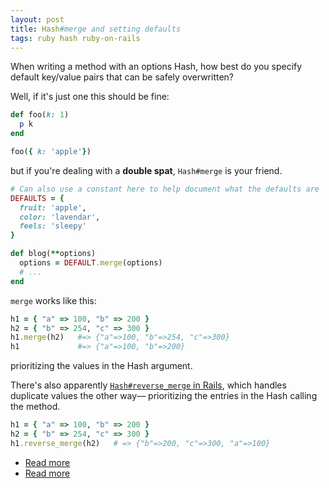 ```yaml
---
layout: post
title: Hash#merge and setting defaults
tags: ruby hash ruby-on-rails
---
```


When writing a method with an options Hash, how best do you specify default key/value pairs that can be safely overwritten?

Well, if it's just one this should be fine:

```ruby
def foo(k: 1)
  p k
end

foo({ k: 'apple'})
```

but if you're dealing with a **double spat**, `Hash#merge` is your friend.

```ruby
# Can also use a constant here to help document what the defaults are
DEFAULTS = {
  fruit: 'apple',
  color: 'lavendar',
  feels: 'sleepy'
}

def blog(**options)
  options = DEFAULT.merge(options)
  # ...
end
```

`merge` works like this:

```ruby
h1 = { "a" => 100, "b" => 200 }
h2 = { "b" => 254, "c" => 300 }
h1.merge(h2)   #=> {"a"=>100, "b"=>254, "c"=>300}
h1             #=> {"a"=>100, "b"=>200}
```

prioritizing the values in the Hash argument.

There's also apparently [`Hash#reverse_merge` in Rails](https://apidock.com/rails/Hash/reverse_merge), which handles duplicate values the other way— prioritizing the entries in the Hash calling the method.

```ruby
h1 = { "a" => 100, "b" => 200 }
h2 = { "b" => 254, "c" => 300 }
h1.reverse_merge(h2)   # => {"b"=>200, "c"=>300, "a"=>100} 
```

- [Read more](https://rubyquicktips.com/post/5186906190/merge-or-reversemerge-a-hash)
- [Read more](https://codereview.stackexchange.com/questions/39017/setting-defaults-in-a-ruby-options-hash)
